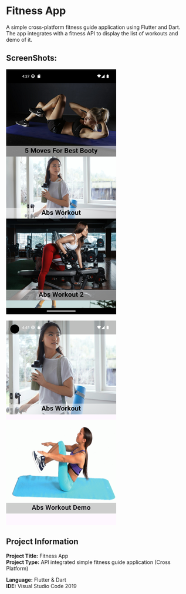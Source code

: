 # Fitness App

A simple cross-platform fitness guide application using Flutter and Dart. The app integrates with a fitness API to display the list of workouts and demo of it.

## ScreenShots:
![screenshot_1](https://github.com/SyedMashruk/Fitness-App/blob/main/Screenshots/1.png)

![screenshot_2](https://github.com/SyedMashruk/Fitness-App/blob/main/Screenshots/2.png)

## Project Information
**Project Title:** Fitness App<br>
**Project Type:** API integrated simple fitness guide application (Cross Platform)

**Language:** Flutter & Dart<br>
**IDE:** Visual Studio Code 2019<br>
